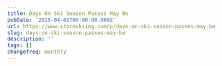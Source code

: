 ```yaml
---
title: Days On Ski Season Passes May Be
pubDate: '2025-04-01T00:00:00.000Z'
url: https://www.stormskiing.com/p/days-on-ski-season-passes-may-be
slug: days-on-ski-season-passes-may-be
description: ''
tags: []
changefreq: monthly
---
```


<!-- Add post content below -->
